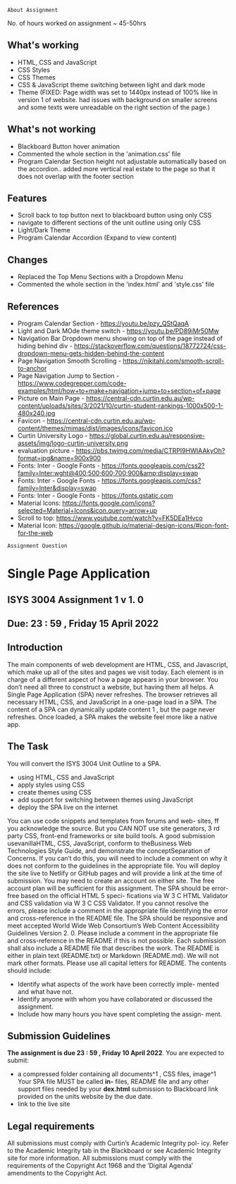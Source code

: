 ```
About Assignment
```
No. of hours worked on assignment ~ 45-50hrs

## What's working
- HTML, CSS and JavaScript
- CSS Styles
-  CSS Themes
- CSS & JavaScript theme switching between light and dark mode
- Theme (FIXED: Page width was set to 1440px instead of 100% like in version 1 of website. 
had issues with background on smaller screens and some texts were unreadable on the right section of the page.)

## What's not working
- Blackboard Button hover animation 
- Commented the whole section in the 'animation.css' file
- Program Calendar Section height not adjustable automatically based on the accordion.. added more vertical real estate to the page so that it does not overlap with the footer section

## Features
- Scroll back to top button next to blackboard button using only CSS
- navigate to different sections of the unit outline using only CSS
- Light/Dark Theme
- Program Calendar Accordion (Expand to view content)

## Changes

- Replaced the Top Menu Sections with a Dropdown Menu 
- Commented the whole section in the 'index.html' and 'style.css' file

## References
- Program Calendar Section - https://youtu.be/pzy_QStQaqA
- Light and Dark MOde theme switch - https://youtu.be/PD89iMr50Mw
- Navigation Bar Dropdown menu showing on top of the page instead of hiding behind div - https://stackoverflow.com/questions/18772724/css-dropdown-menu-gets-hidden-behind-the-content
- Page Navigation Smooth Scrolling - https://nikitahl.com/smooth-scroll-to-anchor
- Page Navigation Jump to Section - https://www.codegrepper.com/code-examples/html/how+to+make+navigation+jump+to+section+of+page
- Picture on Main Page - https://central-cdn.curtin.edu.au/wp-content/uploads/sites/3/2021/10/curtin-student-rankings-1000x500-1-480x240.jpg
- Favicon - https://central-cdn.curtin.edu.au/wp-content/themes/mimas/dist/images/icons/favicon.ico
- Curtin University Logo - https://global.curtin.edu.au/responsive-assets/img/logo-curtin-university.png 
- evaluation picture - https://pbs.twimg.com/media/CTRPI9HWIAAkyOh?format=jpg&name=900x900
- Fonts: Inter - Google Fonts - https://fonts.googleapis.com/css2?family=Inter:wght@400;500;600;700;900&amp;display=swap
- Fonts: Inter - Google Fonts - https://fonts.googleapis.com/css?family=Inter&display=swap
- Fonts: Inter - Google Fonts - https://fonts.gstatic.com
- Material Icons: https://fonts.google.com/icons?selected=Material+Icons&icon.query=arrow+up
- Scroll to top: https://www.youtube.com/watch?v=FK5DEa1Hvco
- Material Icon: https://google.github.io/material-design-icons/#icon-font-for-the-web



```
Assignment Question
```

# Single Page Application

## ISYS 3004 Assignment 1 v 1. 0

## Due: 23 : 59 , Friday 15 April 2022

## Introduction

The main components of web development are HTML, CSS, and
Javascript, which make up all of the sites and pages we visit today.
Each element is in charge of a different aspect of how a page appears
in your browser. You don’t need all three to construct a website, but
having them all helps.
A Single Page Application (SPA) never refreshes. The browser
retrieves all necessary HTML, CSS, and JavaScript in a one-page load
in a SPA. The content of a SPA can dynamically update content 1 , but
the page never refreshes. Once loaded, a SPA makes the website feel
more like a native app.

## The Task

You will convert the ISYS 3004 Unit Outline to a SPA.

- using HTML, CSS and JavaScript
- apply styles using CSS
- create themes using CSS
- add support for switching between themes using JavaScript
- deploy the SPA live on the internet

You can use code snippets and templates from forums and web-
sites, ff you acknowledge the source. But you CAN NOT use site
generators, 3 rd party CSS, front-end frameworks or site build tools.
A good submission usevanillaHTML, CSS, JavaScript, conform
to theBusiness Web Technologies Style Guide, and demonstrate the
conceptSeparation of Concerns. If you can’t do this, you will need to
include a comment on why it does not conform to the guidelines in
the appropriate file.
You will deploy the site live to Netlify or GitHub pages and will
provide a link at the time of submission. You may need to create an
account on either site. The free account plan will be sufficient for this
assignment.
The SPA should be error-free based on the official HTML 5 speci-
fications via W 3 C HTML Validator and CSS validation via W 3 C CSS
Validator. If you cannot resolve the errors, please include a comment
in the appropriate file identifying the error and cross-reference in the
README file.
The SPA should be responsive and meet accepted World Wide
Web Consortium’s Web Content Accessibility Guidelines Version 2. 0.
Please include a comment in the appropriate file and cross-reference
in the README if this is not possible.
Each submission shall also include a README file that describes
the work. The README is either in plain text (README.txt) or
Markdown (README.md). We will not mark other formats. Please
use all capital letters for README. The contents should include:

- Identify what aspects of the work have been correctly imple-
    mented and what have not.
- Identify anyone with whom you have collaborated or discussed
    the assignment.
- Include how many hours you have spent completing the assign-
    ment.

## Submission Guidelines

**The assignment is due 23 : 59 , Friday 10 April 2022**. You are expected
to submit:

- a compressed folder containing all documents^1 , CSS files, image^1 Your SPA file MUST be called **in-**
    files, README file and any other support files needed by your **dex.html**
    submission to Blackboard link provided on the units website by
    the due date.
- link to the live site

## Legal requirements

All submissions must comply with Curtin’s Academic Integrity pol-
icy. Refer to the Academic Integrity tab in the Blackboard or see
Academic Integrity site for more information. All submissions must
comply with the requirements of the Copyright Act 1968 and the
’Digital Agenda’ amendments to the Copyright Act.




